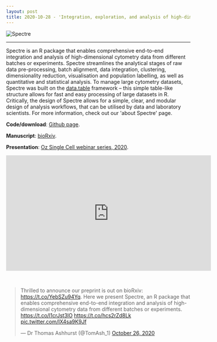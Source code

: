 ```yaml
---
layout: post
title: 2020-10-28 - 'Integration, exploration, and analysis of high-dimensional single-cell cytometry data using Spectre' published
---
```


![Spectre](https://pbs.twimg.com/media/Ek5U2F5VgAAzxsX?format=jpg&name=large)

---

Spectre is an R package that enables comprehensive end-to-end integration and analysis of high-dimensional cytometry data from different batches or experiments. Spectre streamlines the analytical stages of raw data pre-processing, batch alignment, data integration, clustering, dimensionality reduction, visualisation and population labelling, as well as quantitative and statistical analysis. To manage large cytometry datasets, Spectre was built on the [data.table](https://rdatatable.gitlab.io/data.table/) framework – this simple table-like structure allows for fast and easy processing of large datasets in R. Critically, the design of Spectre allows for a simple, clear, and modular design of analysis workflows, that can be utilised by data and laboratory scientists. For more information, check out our 'about Spectre' page.

**Code/download**: [Github page](https://github.com/ImmuneDynamics/Spectre).

**Manuscript**: [bioRxiv](https://www.biorxiv.org/content/10.1101/2020.10.22.349563v1).

**Presentation**: [Oz Single Cell webinar series, 2020](https://youtu.be/poEDERGXrQw?t=3148).

<p align="center"><iframe width="560" height="315" src="https://www.youtube.com/embed/poEDERGXrQw?start=3151" frameborder="0" allow="accelerometer; autoplay; clipboard-write; encrypted-media; gyroscope; picture-in-picture" allowfullscreen></iframe></p>

<br />

<blockquote class="twitter-tweet tw-align-center"><p lang="en" dir="ltr">Thrilled to announce our preprint is out on bioRxiv: <a href="https://t.co/YebSZu94Yq">https://t.co/YebSZu94Yq</a>. Here we present Spectre, an R package that enables comprehensive end-to-end integration and analysis of high-dimensional cytometry data from different batches or experiments. <a href="https://t.co/l1crJst3lO">https://t.co/l1crJst3lO</a> <a href="https://t.co/hcs2rZd8Lk">https://t.co/hcs2rZd8Lk</a> <a href="https://t.co/IX4sa9K9Jf">pic.twitter.com/IX4sa9K9Jf</a></p>&mdash; Dr Thomas Ashhurst (@TomAsh_1) <a href="https://twitter.com/TomAsh_1/status/1320551790199275520?ref_src=twsrc%5Etfw">October 26, 2020</a></blockquote> <script async src="https://platform.twitter.com/widgets.js" charset="utf-8"></script>

